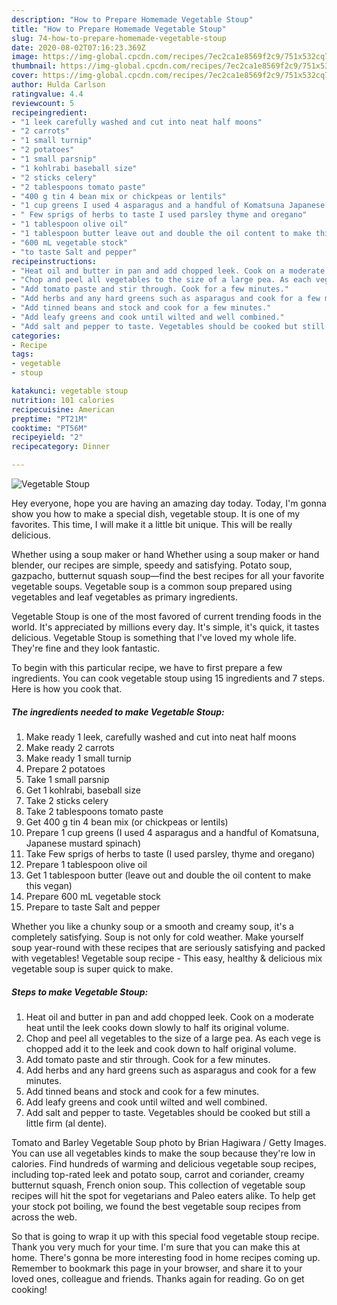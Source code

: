 ```yaml
---
description: "How to Prepare Homemade Vegetable Stoup"
title: "How to Prepare Homemade Vegetable Stoup"
slug: 74-how-to-prepare-homemade-vegetable-stoup
date: 2020-08-02T07:16:23.369Z
image: https://img-global.cpcdn.com/recipes/7ec2ca1e8569f2c9/751x532cq70/vegetable-stoup-recipe-main-photo.jpg
thumbnail: https://img-global.cpcdn.com/recipes/7ec2ca1e8569f2c9/751x532cq70/vegetable-stoup-recipe-main-photo.jpg
cover: https://img-global.cpcdn.com/recipes/7ec2ca1e8569f2c9/751x532cq70/vegetable-stoup-recipe-main-photo.jpg
author: Hulda Carlson
ratingvalue: 4.4
reviewcount: 5
recipeingredient:
- "1 leek carefully washed and cut into neat half moons"
- "2 carrots"
- "1 small turnip"
- "2 potatoes"
- "1 small parsnip"
- "1 kohlrabi baseball size"
- "2 sticks celery"
- "2 tablespoons tomato paste"
- "400 g tin 4 bean mix or chickpeas or lentils"
- "1 cup greens I used 4 asparagus and a handful of Komatsuna Japanese mustard spinach"
- " Few sprigs of herbs to taste I used parsley thyme and oregano"
- "1 tablespoon olive oil"
- "1 tablespoon butter leave out and double the oil content to make this vegan"
- "600 mL vegetable stock"
- "to taste Salt and pepper"
recipeinstructions:
- "Heat oil and butter in pan and add chopped leek. Cook on a moderate heat until the leek cooks down slowly to half its original volume."
- "Chop and peel all vegetables to the size of a large pea. As each vege is chopped add it to the leek and cook down to half original volume."
- "Add tomato paste and stir through. Cook for a few minutes."
- "Add herbs and any hard greens such as asparagus and cook for a few minutes."
- "Add tinned beans and stock and cook for a few minutes."
- "Add leafy greens and cook until wilted and well combined."
- "Add salt and pepper to taste. Vegetables should be cooked but still a little firm (al dente)."
categories:
- Recipe
tags:
- vegetable
- stoup

katakunci: vegetable stoup 
nutrition: 101 calories
recipecuisine: American
preptime: "PT21M"
cooktime: "PT56M"
recipeyield: "2"
recipecategory: Dinner

---
```



![Vegetable Stoup](https://img-global.cpcdn.com/recipes/7ec2ca1e8569f2c9/751x532cq70/vegetable-stoup-recipe-main-photo.jpg)

Hey everyone, hope you are having an amazing day today. Today, I'm gonna show you how to make a special dish, vegetable stoup. It is one of my favorites. This time, I will make it a little bit unique. This will be really delicious.

Whether using a soup maker or hand Whether using a soup maker or hand blender, our recipes are simple, speedy and satisfying. Potato soup, gazpacho, butternut squash soup—find the best recipes for all your favorite vegetable soups. Vegetable soup is a common soup prepared using vegetables and leaf vegetables as primary ingredients.

Vegetable Stoup is one of the most favored of current trending foods in the world. It's appreciated by millions every day. It's simple, it's quick, it tastes delicious. Vegetable Stoup is something that I've loved my whole life. They're fine and they look fantastic.


To begin with this particular recipe, we have to first prepare a few ingredients. You can cook vegetable stoup using 15 ingredients and 7 steps. Here is how you cook that.

<!--inarticleads1-->

##### The ingredients needed to make Vegetable Stoup:

1. Make ready 1 leek, carefully washed and cut into neat half moons
1. Make ready 2 carrots
1. Make ready 1 small turnip
1. Prepare 2 potatoes
1. Take 1 small parsnip
1. Get 1 kohlrabi, baseball size
1. Take 2 sticks celery
1. Take 2 tablespoons tomato paste
1. Get 400 g tin 4 bean mix (or chickpeas or lentils)
1. Prepare 1 cup greens (I used 4 asparagus and a handful of Komatsuna, Japanese mustard spinach)
1. Take  Few sprigs of herbs to taste (I used parsley, thyme and oregano)
1. Prepare 1 tablespoon olive oil
1. Get 1 tablespoon butter (leave out and double the oil content to make this vegan)
1. Prepare 600 mL vegetable stock
1. Prepare to taste Salt and pepper


Whether you like a chunky soup or a smooth and creamy soup, it&#39;s a completely satisfying. Soup is not only for cold weather. Make yourself soup year-round with these recipes that are seriously satisfying and packed with vegetables! Vegetable soup recipe - This easy, healthy &amp; delicious mix vegetable soup is super quick to make. 

<!--inarticleads2-->

##### Steps to make Vegetable Stoup:

1. Heat oil and butter in pan and add chopped leek. Cook on a moderate heat until the leek cooks down slowly to half its original volume.
1. Chop and peel all vegetables to the size of a large pea. As each vege is chopped add it to the leek and cook down to half original volume.
1. Add tomato paste and stir through. Cook for a few minutes.
1. Add herbs and any hard greens such as asparagus and cook for a few minutes.
1. Add tinned beans and stock and cook for a few minutes.
1. Add leafy greens and cook until wilted and well combined.
1. Add salt and pepper to taste. Vegetables should be cooked but still a little firm (al dente).


Tomato and Barley Vegetable Soup photo by Brian Hagiwara / Getty Images. You can use all vegetables kinds to make the soup because they&#39;re low in calories. Find hundreds of warming and delicious vegetable soup recipes, including top-rated leek and potato soup, carrot and coriander, creamy butternut squash, French onion soup. This collection of vegetable soup recipes will hit the spot for vegetarians and Paleo eaters alike. To help get your stock pot boiling, we found the best vegetable soup recipes from across the web. 

So that is going to wrap it up with this special food vegetable stoup recipe. Thank you very much for your time. I'm sure that you can make this at home. There's gonna be more interesting food in home recipes coming up. Remember to bookmark this page in your browser, and share it to your loved ones, colleague and friends. Thanks again for reading. Go on get cooking!
